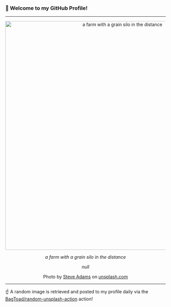 ### 👋 Welcome to my GitHub Profile!

----

<div align="center">
  <img width="720" src="https://images.unsplash.com/photo-1623428719334-5d304060e0e3?crop=entropy&cs=tinysrgb&fit=max&fm=jpg&ixid=M3w1NTI0OTR8MHwxfHJhbmRvbXx8fHx8fHx8fDE3NTI3MzI5Njl8&ixlib=rb-4.1.0&q=80&w=1080" alt="a farm with a grain silo in the distance">
  
  <em>a farm with a grain silo in the distance</em>
  
  <em>null</em>
  
  Photo by [Steve Adams](http://www.steveadamsphotography.net) on [unsplash.com](https://unsplash.com/)
</div>

----

☝️ A random image is retrieved and posted to my profile daily via the [BagToad/random-unsplash-action](https://github.com/BagToad/random-unsplash-action) action!
